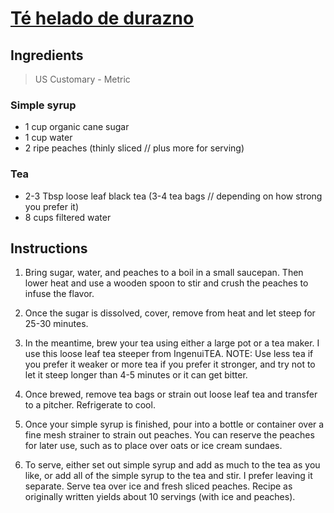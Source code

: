 # [Té helado de durazno](https://minimalistbaker.com/perfect-peach-iced-tea/)

## Ingredients

> US Customary - Metric

### Simple syrup
* 1 cup organic cane sugar
* 1 cup water
* 2 ripe peaches (thinly sliced // plus more for serving)

### Tea
* 2-3 Tbsp loose leaf black tea (3-4 tea bags // depending on how strong you prefer it)
* 8 cups filtered water

## Instructions
1. Bring sugar, water, and peaches to a boil in a small saucepan. Then lower heat and use a wooden spoon to stir and crush the peaches to infuse the flavor.
2. Once the sugar is dissolved, cover, remove from heat and let steep for 25-30 minutes.

3. In the meantime, brew your tea using either a large pot or a tea maker. I use this loose leaf tea steeper from IngenuiTEA. NOTE: Use less tea if you prefer it weaker or more tea if you prefer it stronger, and try not to let it steep longer than 4-5 minutes or it can get bitter.
4. Once brewed, remove tea bags or strain out loose leaf tea and transfer to a pitcher. Refrigerate to cool.
5. Once your simple syrup is finished, pour into a bottle or container over a fine mesh strainer to strain out peaches. You can reserve the peaches for later use, such as to place over oats or ice cream sundaes.
6. To serve, either set out simple syrup and add as much to the tea as you like, or add all of the simple syrup to the tea and stir. I prefer leaving it separate. Serve tea over ice and fresh sliced peaches. Recipe as originally written yields about 10 servings (with ice and peaches).